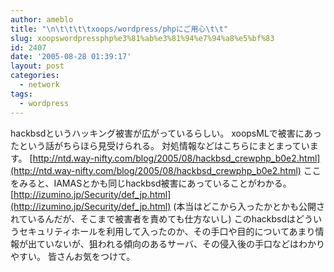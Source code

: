 ```yaml
---
author: ameblo
title: "\n\t\t\t\txoops/wordpress/phpにご用心\t\t"
slug: xoopswordpressphp%e3%81%ab%e3%81%94%e7%94%a8%e5%bf%83
id: 2407
date: '2005-08-28 01:39:17'
layout: post
categories:
  - network
tags:
  - wordpress
---
```


hackbsdというハッキング被害が広がっているらしい。 xoopsMLで被害にあったという話がちらほら見受けられる。 対処情報などはこちらにまとまっています。 [http://ntd.way-nifty.com/blog/2005/08/hackbsd_crewphp_b0e2.html](http://ntd.way-nifty.com/blog/2005/08/hackbsd_crewphp_b0e2.html) ここをみると、IAMASとかも同じhackbsd被害にあっていることがわかる。 [http://izumino.jp/Security/def_jp.html](http://izumino.jp/Security/def_jp.html) (本当はどこから入ったかとかも公開されているんだが、そこまで被害者を責めても仕方ないし) このhackbsdはどういうセキュリティホールを利用して入ったのか、その手口や目的についてあまり情報が出ていないが、狙われる傾向のあるサーバ、その侵入後の手口などはわかりやすい。 皆さんお気をつけて。